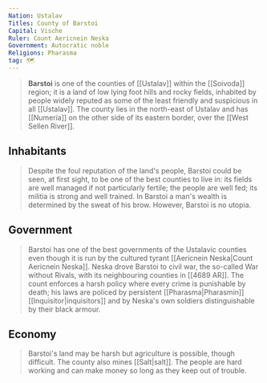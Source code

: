 ```yaml
---
Nation: Ustalav
Titles: County of Barstoi
Capital: Vische
Ruler: Count Aericnein Neska
Government: Autocratic noble
Religions: Pharasma
tag: 🗺️
---
```


> **Barstoi** is one of the counties of [[Ustalav]] within the [[Soivoda]] region; it is a land of low lying foot hills and rocky fields, inhabited by people widely reputed as some of the least friendly and suspicious in all [[Ustalav]]. The county lies in the north-east of Ustalav and has [[Numeria]] on the other side of its eastern border, over the [[West Sellen River]].



## Inhabitants

> Despite the foul reputation of the land's people, Barstoi could be seen, at first sight, to be one of the best counties to live in: its fields are well managed if not particularly fertile; the people are well fed; its militia is strong and well trained. In Barstoi a man's wealth is determined by the sweat of his brow. However, Barstoi is no utopia.


## Government

> Barstoi has one of the best governments of the Ustalavic counties even though it is run by the cultured tyrant [[Aericnein Neska|Count Aericnein Neska]]. Neska drove Barstoi to civil war, the so-called War without Rivals, with its neighbouring counties in [[4689 AR]]. The count enforces a harsh policy where every crime is punishable by death; his laws are policed by persistent [[Pharasma|Pharasmin]] [[Inquisitor|inquisitors]] and by Neska's own soldiers distinguishable by their black armour.


## Economy

> Barstoi's land may be harsh but agriculture is possible, though difficult. The county also mines [[Salt|salt]]. The people are hard working and can make money so long as they keep out of trouble.








